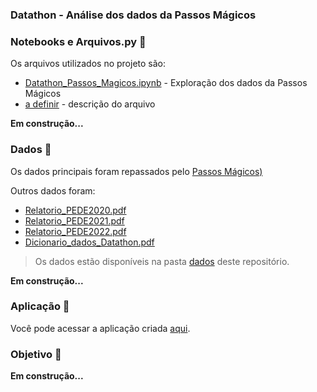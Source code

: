 ### Datathon - Análise dos dados da Passos Mágicos

### Notebooks e Arquivos.py 📓

Os arquivos utilizados no projeto são:
- [Datathon_Passos_Magicos.ipynb]() - Exploração dos dados da Passos Mágicos
- [a definir](link_notebook) - descrição do arquivo

**Em construção...**

### Dados 🎲

Os dados principais foram repassados pelo [Passos Mágicos)](https://passosmagicos.org.br/)

Outros dados foram:
- [Relatorio_PEDE2020.pdf](link_do_arquivo)
- [Relatorio_PEDE2021.pdf](link_do_arquivo)
- [Relatorio_PEDE2022.pdf](link_do_arquivo)
- [Dicionario_dados_Datathon.pdf](link_do_arquivo)

> Os dados estão disponíveis na pasta [dados](https://github.com/afonsosr2/datathon-grupo51/tree/main/dados) deste repositório. 

**Em construção...**

### Aplicação 📲
Você pode acessar a aplicação criada [aqui](link_do_streamlit). 

### Objetivo 🎯
**Em construção...**


